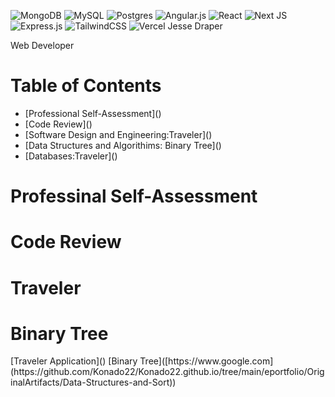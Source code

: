 ![MongoDB](https://img.shields.io/badge/MongoDB-%234ea94b.svg?style=for-the-badge&logo=mongodb&logoColor=white)
![MySQL](https://img.shields.io/badge/mysql-4479A1.svg?style=for-the-badge&logo=mysql&logoColor=white)
![Postgres](https://img.shields.io/badge/postgres-%23316192.svg?style=for-the-badge&logo=postgresql&logoColor=white)
![Angular.js](https://img.shields.io/badge/angular.js-%23E23237.svg?style=for-the-badge&logo=angularjs&logoColor=white)
	![React](https://img.shields.io/badge/react-%2320232a.svg?style=for-the-badge&logo=react&logoColor=%2361DAFB)
	![Next JS](https://img.shields.io/badge/Next-black?style=for-the-badge&logo=next.js&logoColor=white)
![Express.js](https://img.shields.io/badge/express.js-%23404d59.svg?style=for-the-badge&logo=express&logoColor=%2361DAFB)
![TailwindCSS](https://img.shields.io/badge/tailwindcss-%2338B2AC.svg?style=for-the-badge&logo=tailwind-css&logoColor=white)
![Vercel](https://img.shields.io/badge/vercel-%23000000.svg?style=for-the-badge&logo=vercel&logoColor=white)
Jesse Draper 


Web Developer

<h1>Table of Contents</h1>
<ul>
	<li> [Professional Self-Assessment]()</li>
	<li> [Code Review]()</li>
	<li> [Software Design and Engineering:Traveler]()</li>
	<li>[Data Structures and Algorithims: Binary Tree]()</li>
	<li>[Databases:Traveler]()</li>
</ul>
<h1>Professinal Self-Assessment</h1>
<h1>Code Review</h1>
<h1>Traveler</h1>
<h1>Binary Tree</h1>
[Traveler Application]()
[Binary Tree]([https://www.google.com](https://github.com/Konado22/Konado22.github.io/tree/main/eportfolio/OriginalArtifacts/Data-Structures-and-Sort))
